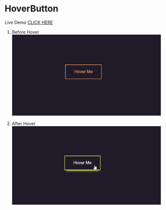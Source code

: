 # HoverButton  
Live Demo [CLICK HERE](https://shailesh-kolap.github.io/HoverButton/)  

1. Before Hover  
![Before Hover](https://github.com/SHAILESH-KOLAP/HoverButton/blob/main/Output/01%20Before%20Hover.png)

2. After Hover  
![After Hover](https://github.com/SHAILESH-KOLAP/HoverButton/blob/main/Output/02%20After%20Hover.png)
